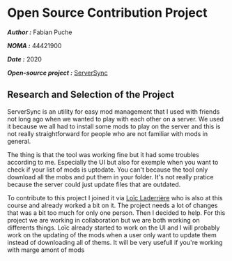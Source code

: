 # Open Source Contribution Project

***Author :*** Fabian Puche

***NOMA :*** 44421900

***Date :*** 2020  

***Open-source project :*** [ServerSync](https://github.com/superzanti/ServerSync)

## Research and Selection of the Project

ServerSync is an utility for easy mod management that I used with friends not long ago when we wanted to play with each other on a server. We used it because we all had to install some mods to play on the server and this is not really straightforward for people who are not familiar with mods in general. 

The thing is that the tool was working fine but it had some troubles according to me. Especially the UI but also for exemple when you want to check if your list of mods is uptodate. You can't because the tool only download all the mobs and put them in your folder. It's not really pratice because the server could just update files that are outdated. 

To contribute to this project I joined it via [Loïc Laderrière](https://github.com/Hadyark) who is also at this course and already worked a bit on it. The project needs a lot of changes that was a bit too much for only one person. Then I decided to help. For this project we are working in collaboration but we are both working on differents things. Loïc already started to work on the UI and I will probably work on the updating of the mods when a user only want to update them instead of downloading all of thems. It will be very usefull if you're working with marge amont of mods
